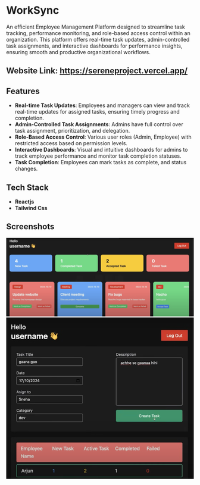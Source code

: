 # WorkSync


An efficient Employee Management Platform designed to streamline task tracking, performance monitoring, and role-based access control within an organization. This platform offers real-time task updates, admin-controlled task assignments, and interactive dashboards for performance insights, ensuring smooth and productive organizational workflows.

## Website Link: https://sereneproject.vercel.app/ 
## Features

- **Real-time Task Updates**: Employees and managers can view and track real-time updates for assigned tasks, ensuring timely progress and completion.
- **Admin-Controlled Task Assignments**: Admins have full control over task assignment, prioritization, and delegation.
- **Role-Based Access Control**: Various user roles (Admin, Employee) with restricted access based on permission levels.
- **Interactive Dashboards**: Visual and intuitive dashboards for admins to track employee performance and monitor task completion statuses.
- **Task Completion**: Employees can mark tasks as complete, and status changes.


## Tech Stack

- **Reactjs**
- **Tailwind Css**



## Screenshots

![Dashboard Screenshot](worksync1.png)
![Dashboard Screenshot](worksync2.png)




